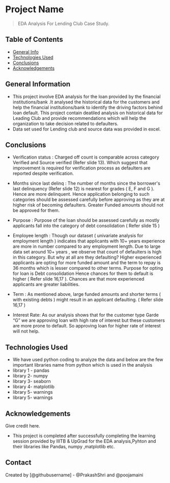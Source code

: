 # Project Name
> EDA Analysis For Lending Club Case Study.


## Table of Contents
* [General Info](#general-information)
* [Technologies Used](#technologies-used)
* [Conclusions](#conclusions)
* [Acknowledgements](#acknowledgements)

<!-- You can include any other section that is pertinent to your problem -->

## General Information
- This project involve EDA analysis for the loan provided by the financial institutions/bank .It analysed the historical data for the customers and help the financial institutions/bank to identify the driving factors behind loan default. This project contain deatiled analysis on historical data for Leading Club and provide recommendations which will help the organization to take decision related to defaulters.
- Data set used for Lending club and source data was provided in excel.

<!-- You don't have to answer all the questions - just the ones relevant to your project. -->

## Conclusions
- Verification status : Charged off count is comparable across category Verified and Source verified (Refer slide 13). Which suggest that improvement is required for verification process as defaulters are reported despite verification.

- Months since last delinq : The number of months since the borrower's last delinquency (Refer slide 12) is nearest for grades ( E, F and G ). Hence are more delinquent. Hence application belonging to such categories should be assessed carefully before approving as they are at higher risk of becoming defaulters. Greater Funded amounts should not be approved for them.

- Purpose :  Purpose of the loan should be assessed carefully as mostly applicants fall into the category of debt consolidation ( Refer slide 15 )

- Employee length : Though our dataset ( univariate analysis for employment length ) indicates that applicants with 10+ years experience are more in number compared to any employment length. Due to large data set around 10+ years , we observe that count of defaulters is high in this category. But why at all are they defaulting? Higher experienced applicants  are opting for more funded amount and the term to repay is 36 months which is lesser compared to other terms. Purpose for opting for loan is Debt consolidation Hence chances for them to   default is higher ( Refer slide 16,17 ). Chances are that more experienced applicants are greater liabilities.

- Term : As mentioned above, large funded amounts and shorter terms ( with existing debts ) might result in an applicant defaulting. ( Refer slide 16,17 )

- Interest Rate: As our analysis shows that for the customer type Garde “G” we are approving loan with high rate of interest but these customers are more prone to default. So approving loan for higher rate of interest will not help.


<!-- You don't have to answer all the questions - just the ones relevant to your project. -->


## Technologies Used
- We have used python coding to analyze the data and below are the few important libraries name from python which is used in the analysis
- library 1 - pandas
- library 2- numpy
- library 3- seaborn
- library 4- matplotlib
- library 5- warnings
- library 5- warnings

<!-- As the libraries versions keep on changing, it is recommended to mention the version of library used in this project -->

## Acknowledgements
Give credit here.
- This project is completed after successfully completing the learning session provided by IIITB & UpGrad for the EDA analysis,Pyhton and their libraries like Pandas, numpy ,matplotlib etc.



## Contact
Created by [@githubusername] - @PrakashShri and @poojamaini


<!-- Optional -->
<!-- ## License -->
<!-- This project is open source and available under the [... License](). -->

<!-- You don't have to include all sections - just the one's relevant to your project -->

